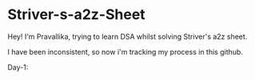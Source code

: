 # Striver-s-a2z-Sheet

Hey! 
I'm Pravallika, trying to learn DSA whilst solving Striver's a2z sheet.

I have been inconsistent, so now i'm tracking my process in this github. 

Day-1: 
